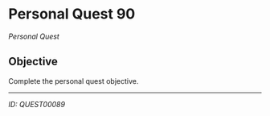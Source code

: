 # Personal Quest 90

*Personal Quest*

## Objective
Complete the personal quest objective.

---
*ID: QUEST00089*